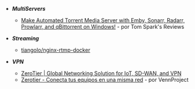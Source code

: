 <!--  
# Ricardo Monla (https://github.com/rmonla)
# SeguirTrabajando - v250118-1148
-->
- ***MultiServers***
  - [Make Automated Torrent Media Server with Emby, Sonarr, Radarr, Prowlarr, and qBittorrent on Windows!](https://youtu.be/LD8-Qr3B2-o) - por 
Tom Spark's Reviews    

- ***Streaming***
    - [tiangolo/nginx-rtmp-docker](https://github.com/tiangolo/nginx-rtmp-docker)

- ***VPN***
    - [ZeroTier | Global Networking Solution for IoT, SD-WAN, and VPN](https://www.zerotier.com/)
    - [Zerotier - Conecta tus equipos en una misma red](https://youtu.be/zgyi9bSMVZo) - por VennProject

